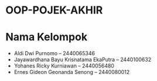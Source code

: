 # OOP-POJEK-AKHIR

# Nama Kelompok

- Aldi Dwi Purnomo – 2440065346
- Jayawardhana Bayu Krisnatama EkaPutra – 2440100632
- Yohanes Ricky Kurniawan – 2440056480
- Ernes Gideon Geonanda Senong – 2440080012
